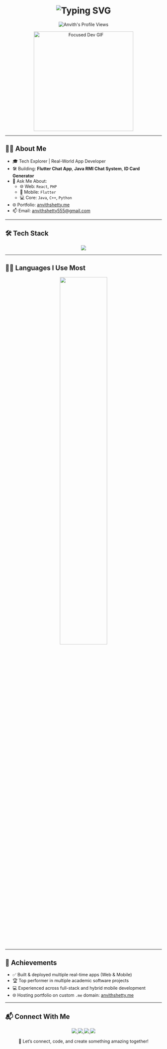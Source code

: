 <h1 align="center">
  <img src="https://readme-typing-svg.herokuapp.com?font=Fira+Code&pause=1000&color=F7931E&center=true&vCenter=true&width=435&lines=Hi+%F0%9F%91%8B%2C+I'm+Anvith+Shetty;Web+%26+Mobile+Developer+%7C+MERN+%7C+Flutter+%7C+AI;Java+%7C+Python+%7C+C%2B%2B+%7C+PHP;Crafting+Ideas+into+Code+%F0%9F%92%A1" alt="Typing SVG" />
</h1>

<p align="center">
  <img src="https://komarev.com/ghpvc/?username=Anvithshetty17&label=Profile%20views&color=brightgreen&style=flat" alt="Anvith's Profile Views"/>
</p>

<p align="center">
  <img src="https://media.giphy.com/media/v1.Y2lkPTc5MGI3NjExMG12eDA3a2E2MG1kZXd1NmZzYmRuYmZ1azJrcmlsbG94MG5jdHFzNiZlcD12MV9naWZzX3NlYXJjaCZjdD1n/Y4ak9Ki2GZCbJxAnJD/giphy.gif" width="320" alt="Focused Dev GIF"/>
</p>







---

## 👨‍💻 About Me

- 🎓 Tech Explorer | Real-World App Developer
- 🛠️ Building: **Flutter Chat App**, **Java RMI Chat System**, **ID Card Generator**
- 💬 Ask Me About:  
  - 🌐 Web: `React`, `PHP`  
  - 📱 Mobile: `Flutter`  
  - 💻 Core: `Java`, `C++`, `Python`
- 🌐 Portfolio: [anvithshetty.me](https://anvithshetty.me)
- 📫 Email: anvithshetty555@gmail.com

---

## 🛠️ Tech Stack

<p align="center">
  <img src="https://skillicons.dev/icons?i=html,css,js,react,nodejs,express,mongodb,php,java,python,cpp,c,flutter,dart,git,github,firebase,linux" />
</p>

---

## 🧑‍💻 Languages I Use Most

<p align="center">
  <img src="https://github-readme-stats.vercel.app/api/top-langs/?username=Anvithshetty17&layout=compact&theme=tokyonight&langs_count=10" width="55%"/>
</p>

---

## 🌟 Achievements

- ✅ Built & deployed multiple real-time apps (Web & Mobile)
- 🏆 Top performer in multiple academic software projects
- 💻 Experienced across full-stack and hybrid mobile development
- 🌐 Hosting portfolio on custom `.me` domain: [anvithshetty.me](https://anvithshetty.me)

---

## 📬 Connect With Me

<p align="center">
  <a href="mailto:anvithshetty555@gmail.com">
    <img src="https://img.shields.io/badge/-Email me!-D14836?style=for-the-badge&logo=gmail&logoColor=white" />
  </a>
  <a href="https://linkedin.com/in/anvithshetty">
    <img src="https://img.shields.io/badge/-LinkedIn Profile-0077B5?style=for-the-badge&logo=linkedin&logoColor=white" />
  </a>
  <a href="https://anvithshetty.me">
    <img src="https://img.shields.io/badge/-Visit My Portfolio-000000?style=for-the-badge&logo=firefox&logoColor=white" />
  </a>
  <a href="https://github.com/Anvithshetty17">
    <img src="https://img.shields.io/badge/-GitHub Profile-181717?style=for-the-badge&logo=github&logoColor=white" />
  </a>
</p>

<p align="center">
  🚀 Let’s connect, code, and create something amazing together!
</p>
